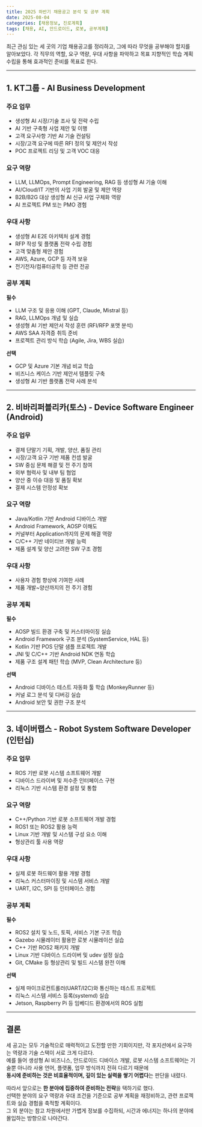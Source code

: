 ```yaml
---
title: 2025 하반기 채용공고 분석 및 공부 계획
date: 2025-08-04
categories: [채용정보, 진로계획]
tags: [채용, AI, 안드로이드, 로봇, 공부계획]
---
```


최근 관심 있는 세 곳의 기업 채용공고를 정리하고, 그에 따라 무엇을 공부해야 할지를 알아보았다.
각 직무의 역할, 요구 역량, 우대 사항을 파악하고 목표 지향적인 학습 계획 수립을 통해 효과적인 준비를 목표로 한다.

---

## 1. KT그룹 - AI Business Development

### 주요 업무

- 생성형 AI 시장/기술 조사 및 전략 수립  
- AI 기반 구축형 사업 제안 및 이행  
- 고객 요구사항 기반 AI 기술 컨설팅  
- 시장/고객 요구에 따른 RFI 정의 및 제안서 작성  
- POC 프로젝트 리딩 및 고객 VOC 대응  

### 요구 역량

- LLM, LLMOps, Prompt Engineering, RAG 등 생성형 AI 기술 이해  
- AI/Cloud/IT 기반의 사업 기회 발굴 및 제안 역량  
- B2B/B2G 대상 생성형 AI 신규 사업 구체화 역량  
- AI 프로젝트 PM 또는 PMO 경험  

### 우대 사항

- 생성형 AI E2E 아키텍처 설계 경험  
- RFP 작성 및 플랫폼 전략 수립 경험  
- 고객 맞춤형 제안 경험  
- AWS, Azure, GCP 등 자격 보유  
- 전기전자/컴퓨터공학 등 관련 전공  

### 공부 계획

**필수**

- LLM 구조 및 응용 이해 (GPT, Claude, Mistral 등)  
- RAG, LLMOps 개념 및 실습  
- 생성형 AI 기반 제안서 작성 훈련 (RFI/RFP 포맷 분석)  
- AWS SAA 자격증 취득 준비  
- 프로젝트 관리 방식 학습 (Agile, Jira, WBS 실습)

**선택**

- GCP 및 Azure 기본 개념 비교 학습  
- 비즈니스 케이스 기반 제안서 템플릿 구축  
- 생성형 AI 기반 플랫폼 전략 사례 분석

---

## 2. 비바리퍼블리카(토스) - Device Software Engineer (Android)

### 주요 업무

- 결제 단말기 기획, 개발, 양산, 품질 관리  
- 시장/고객 요구 기반 제품 컨셉 발굴  
- SW 중심 문제 해결 및 전 주기 참여  
- 외부 협력사 및 내부 팀 협업  
- 양산 중 이슈 대응 및 품질 확보  
- 결제 시스템 안정성 확보  

### 요구 역량

- Java/Kotlin 기반 Android 디바이스 개발  
- Android Framework, AOSP 이해도  
- 커널부터 Application까지의 문제 해결 역량  
- C/C++ 기반 네이티브 개발 능력  
- 제품 설계 및 양산 고려한 SW 구조 경험  

### 우대 사항

- 사용자 경험 향상에 기여한 사례  
- 제품 개발~양산까지의 전 주기 경험  

### 공부 계획

**필수**

- AOSP 빌드 환경 구축 및 커스터마이징 실습  
- Android Framework 구조 분석 (SystemService, HAL 등)  
- Kotlin 기반 POS 단말 샘플 프로젝트 개발  
- JNI 및 C/C++ 기반 Android NDK 연동 학습  
- 제품 구조 설계 패턴 학습 (MVP, Clean Architecture 등)

**선택**

- Android 디바이스 테스트 자동화 툴 학습 (MonkeyRunner 등)  
- 커널 로그 분석 및 디버깅 실습  
- Android 보안 및 권한 구조 분석  

---

## 3. 네이버랩스 - Robot System Software Developer (인턴십)

### 주요 업무

- ROS 기반 로봇 시스템 소프트웨어 개발  
- 디바이스 드라이버 및 저수준 인터페이스 구현  
- 리눅스 기반 시스템 환경 설정 및 통합  

### 요구 역량

- C++/Python 기반 로봇 소프트웨어 개발 경험  
- ROS1 또는 ROS2 활용 능력  
- Linux 기반 개발 및 시스템 구성 요소 이해  
- 형상관리 툴 사용 역량  

### 우대 사항

- 실제 로봇 하드웨어 활용 개발 경험  
- 리눅스 커스터마이징 및 시스템 서비스 개발  
- UART, I2C, SPI 등 인터페이스 경험  

### 공부 계획

**필수**

- ROS2 설치 및 노드, 토픽, 서비스 기본 구조 학습  
- Gazebo 시뮬레이터 활용한 로봇 시뮬레이션 실습  
- C++ 기반 ROS2 패키지 개발  
- Linux 기반 디바이스 드라이버 및 udev 설정 실습  
- Git, CMake 등 형상관리 및 빌드 시스템 완전 이해  

**선택**

- 실제 마이크로컨트롤러(UART/I2C)와 통신하는 테스트 프로젝트  
- 리눅스 시스템 서비스 등록(systemd) 실습  
- Jetson, Raspberry Pi 등 임베디드 환경에서의 ROS 실험  

---

## 결론

세 공고는 모두 기술적으로 매력적이고 도전할 만한 기회이지만, 각 포지션에서 요구하는 역량과 기술 스택이 서로 크게 다르다.  
예를 들어 생성형 AI 비즈니스, 안드로이드 디바이스 개발, 로봇 시스템 소프트웨어는 기술뿐 아니라 사용 언어, 플랫폼, 업무 방식까지 전혀 다르기 때문에  
**동시에 준비하는 것은 비효율적이며, 깊이 있는 실력을 쌓기 어렵다**는 판단을 내렸다.

따라서 앞으로는 **한 분야에 집중하여 준비하는 전략**을 택하기로 했다.  
선택한 분야의 요구 역량과 우대 조건을 기준으로 공부 계획을 재정비하고, 관련 프로젝트와 실습 경험을 축적할 계획이다.  
그 외 분야는 참고 차원에서만 가볍게 정보를 수집하되, 시간과 에너지는 하나의 분야에 몰입하는 방향으로 나아간다.
